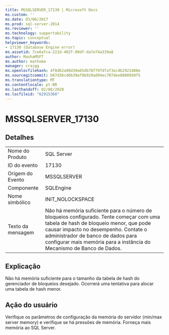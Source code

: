 ```yaml
---
title: MSSQLSERVER_17130 | Microsoft Docs
ms.custom: ''
ms.date: 03/06/2017
ms.prod: sql-server-2014
ms.reviewer: ''
ms.technology: supportability
ms.topic: conceptual
helpviewer_keywords:
- 17130 (Database Engine error)
ms.assetid: 7ce6afca-221d-402f-89df-da7e74a339a8
author: MashaMSFT
ms.author: mathoma
manager: craigg
ms.openlocfilehash: 4f8d62a98d39a65db78f79fdfaf3ecdb2921408e
ms.sourcegitcommit: b87d36c46b39af8b929ad94ec707dee8800950f5
ms.translationtype: MT
ms.contentlocale: pt-BR
ms.lasthandoff: 02/08/2020
ms.locfileid: "62915368"
---
```

# <a name="mssqlserver_17130"></a>MSSQLSERVER_17130
    
## <a name="details"></a>Detalhes  
  
|||  
|-|-|  
|Nome do Produto|SQL Server|  
|ID do evento|17130|  
|Origem do Evento|MSSQLSERVER|  
|Componente|SQLEngine|  
|Nome simbólico|INIT_NOLOCKSPACE|  
|Texto da mensagem|Não há memória suficiente para o número de bloqueios configurado. Tente começar com uma tabela de hash de bloqueio menor, que pode causar impacto no desempenho. Contate o administrador de banco de dados para configurar mais memória para a instância do Mecanismo de Banco de Dados.|  
  
## <a name="explanation"></a>Explicação  
 Não há memória suficiente para o tamanho da tabela de hash do gerenciador de bloqueios desejado.  Ocorrerá uma tentativa para alocar uma tabela de hash menor.  
  
## <a name="user-action"></a>Ação do usuário  
 Verifique os parâmetros de configuração da memória do servidor (min/max server memory) e verifique se há pressões de memória. Forneça mais memória ao SQL Server.  
  
  
